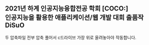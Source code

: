 2021년 하계 인공지능융합전공 학회 [COCO:]\
인공지능을 활용한 애플리케이션/웹 개발 대회 출품작 DiSuO
---
두 압축파일 전부 압축 풀어서 c드라이브 가장 위로 올려놓아야 작동합니다.
